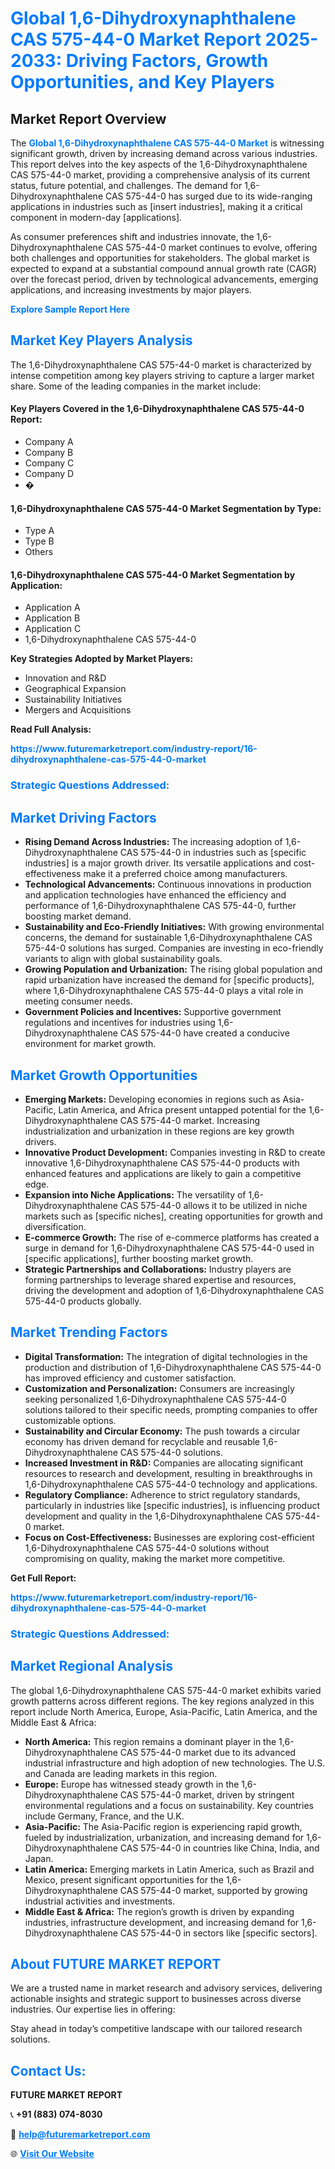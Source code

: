 <h1 style="color: #007BFF;">Global 1,6-Dihydroxynaphthalene CAS 575-44-0 Market Report 2025-2033: Driving Factors, Growth Opportunities, and Key Players</h1>

<section id="overview">
<h2>Market Report Overview</h2>
<p>The <a href="https://www.futuremarketreport.com/industry-report/16-dihydroxynaphthalene-cas-575-44-0-market" style="color: #007BFF; text-decoration: none;"><strong>Global 1,6-Dihydroxynaphthalene CAS 575-44-0 Market</strong></a> is witnessing significant growth, driven by increasing demand across various industries. This report delves into the key aspects of the 1,6-Dihydroxynaphthalene CAS 575-44-0 market, providing a comprehensive analysis of its current status, future potential, and challenges. The demand for 1,6-Dihydroxynaphthalene CAS 575-44-0 has surged due to its wide-ranging applications in industries such as [insert industries], making it a critical component in modern-day [applications].</p>
<p>As consumer preferences shift and industries innovate, the 1,6-Dihydroxynaphthalene CAS 575-44-0 market continues to evolve, offering both challenges and opportunities for stakeholders. The global market is expected to expand at a substantial compound annual growth rate (CAGR) over the forecast period, driven by technological advancements, emerging applications, and increasing investments by major players.</p>
</section>

<section id="overview">
<p><a href="https://www.futuremarketreport.com/request-sample/reportId=111568" style="color: #007BFF; text-decoration: none;"><strong>Explore Sample Report Here</strong></a></p>
</section>

<section id="key-players">
<h2 style="color: #007BFF;">Market Key Players Analysis</h2>
<p>The 1,6-Dihydroxynaphthalene CAS 575-44-0 market is characterized by intense competition among key players striving to capture a larger market share. Some of the leading companies in the market include:</p>
<h4>Key Players Covered in the 1,6-Dihydroxynaphthalene CAS 575-44-0 Report:</h4>
<ul><li>Company A</li><li>Company B</li><li>Company C</li><li>Company D</li><li>�</li></ul>
<h4>1,6-Dihydroxynaphthalene CAS 575-44-0 Market Segmentation by Type:</h4>
<ul><li>Type A</li><li>Type B</li><li>Others</li></ul>

<h4>1,6-Dihydroxynaphthalene CAS 575-44-0 Market Segmentation by Application:</h4>
<ul><li>Application A</li><li>Application B</li><li>Application C</li><li>1,6-Dihydroxynaphthalene CAS 575-44-0</li></ul>
<p><strong>Key Strategies Adopted by Market Players:</strong></p>
<ul>
<li>Innovation and R&D</li>
<li>Geographical Expansion</li>
<li>Sustainability Initiatives</li>
<li>Mergers and Acquisitions</li>
</ul>
</section>

<section>
<p><strong>Read Full Analysis: </strong></p><a href="https://www.futuremarketreport.com/industry-report/16-dihydroxynaphthalene-cas-575-44-0-market" style="color: #007BFF; text-decoration: none;"><strong>https://www.futuremarketreport.com/industry-report/16-dihydroxynaphthalene-cas-575-44-0-market</strong></a>
<h3 style="color: #007BFF;">Strategic Questions Addressed:</h3>
</section>

<section id="driving-factors">
<h2 style="color: #007BFF;">Market Driving Factors</h2>
<ul>
<li><strong>Rising Demand Across Industries:</strong> The increasing adoption of 1,6-Dihydroxynaphthalene CAS 575-44-0 in industries such as [specific industries] is a major growth driver. Its versatile applications and cost-effectiveness make it a preferred choice among manufacturers.</li>
<li><strong>Technological Advancements:</strong> Continuous innovations in production and application technologies have enhanced the efficiency and performance of 1,6-Dihydroxynaphthalene CAS 575-44-0, further boosting market demand.</li>
<li><strong>Sustainability and Eco-Friendly Initiatives:</strong> With growing environmental concerns, the demand for sustainable 1,6-Dihydroxynaphthalene CAS 575-44-0 solutions has surged. Companies are investing in eco-friendly variants to align with global sustainability goals.</li>
<li><strong>Growing Population and Urbanization:</strong> The rising global population and rapid urbanization have increased the demand for [specific products], where 1,6-Dihydroxynaphthalene CAS 575-44-0 plays a vital role in meeting consumer needs.</li>
<li><strong>Government Policies and Incentives:</strong> Supportive government regulations and incentives for industries using 1,6-Dihydroxynaphthalene CAS 575-44-0 have created a conducive environment for market growth.</li>
</ul>
</section>

<section id="growth-opportunities">
<h2 style="color: #007BFF;">Market Growth Opportunities</h2>
<ul>
<li><strong>Emerging Markets:</strong> Developing economies in regions such as Asia-Pacific, Latin America, and Africa present untapped potential for the 1,6-Dihydroxynaphthalene CAS 575-44-0 market. Increasing industrialization and urbanization in these regions are key growth drivers.</li>
<li><strong>Innovative Product Development:</strong> Companies investing in R&D to create innovative 1,6-Dihydroxynaphthalene CAS 575-44-0 products with enhanced features and applications are likely to gain a competitive edge.</li>
<li><strong>Expansion into Niche Applications:</strong> The versatility of 1,6-Dihydroxynaphthalene CAS 575-44-0 allows it to be utilized in niche markets such as [specific niches], creating opportunities for growth and diversification.</li>
<li><strong>E-commerce Growth:</strong> The rise of e-commerce platforms has created a surge in demand for 1,6-Dihydroxynaphthalene CAS 575-44-0 used in [specific applications], further boosting market growth.</li>
<li><strong>Strategic Partnerships and Collaborations:</strong> Industry players are forming partnerships to leverage shared expertise and resources, driving the development and adoption of 1,6-Dihydroxynaphthalene CAS 575-44-0 products globally.</li>
</ul>
</section>

<section id="trending-factors">
<h2 style="color: #007BFF;">Market Trending Factors</h2>
<ul>
<li><strong>Digital Transformation:</strong> The integration of digital technologies in the production and distribution of 1,6-Dihydroxynaphthalene CAS 575-44-0 has improved efficiency and customer satisfaction.</li>
<li><strong>Customization and Personalization:</strong> Consumers are increasingly seeking personalized 1,6-Dihydroxynaphthalene CAS 575-44-0 solutions tailored to their specific needs, prompting companies to offer customizable options.</li>
<li><strong>Sustainability and Circular Economy:</strong> The push towards a circular economy has driven demand for recyclable and reusable 1,6-Dihydroxynaphthalene CAS 575-44-0 solutions.</li>
<li><strong>Increased Investment in R&D:</strong> Companies are allocating significant resources to research and development, resulting in breakthroughs in 1,6-Dihydroxynaphthalene CAS 575-44-0 technology and applications.</li>
<li><strong>Regulatory Compliance:</strong> Adherence to strict regulatory standards, particularly in industries like [specific industries], is influencing product development and quality in the 1,6-Dihydroxynaphthalene CAS 575-44-0 market.</li>
<li><strong>Focus on Cost-Effectiveness:</strong> Businesses are exploring cost-efficient 1,6-Dihydroxynaphthalene CAS 575-44-0 solutions without compromising on quality, making the market more competitive.</li>
</ul>
</section>

<section>
<p><strong>Get Full Report: </strong></p><a href="https://www.futuremarketreport.com/industry-report/16-dihydroxynaphthalene-cas-575-44-0-market" style="color: #007BFF; text-decoration: none;"><strong>https://www.futuremarketreport.com/industry-report/16-dihydroxynaphthalene-cas-575-44-0-market</strong></a>
<h3 style="color: #007BFF;">Strategic Questions Addressed:</h3>
</section>


<section id="regional-analysis">
<h2 style="color: #007BFF;">Market Regional Analysis</h2>
<p>The global 1,6-Dihydroxynaphthalene CAS 575-44-0 market exhibits varied growth patterns across different regions. The key regions analyzed in this report include North America, Europe, Asia-Pacific, Latin America, and the Middle East & Africa:</p>
<ul>
<li><strong>North America:</strong> This region remains a dominant player in the 1,6-Dihydroxynaphthalene CAS 575-44-0 market due to its advanced industrial infrastructure and high adoption of new technologies. The U.S. and Canada are leading markets in this region.</li>
<li><strong>Europe:</strong> Europe has witnessed steady growth in the 1,6-Dihydroxynaphthalene CAS 575-44-0 market, driven by stringent environmental regulations and a focus on sustainability. Key countries include Germany, France, and the U.K.</li>
<li><strong>Asia-Pacific:</strong> The Asia-Pacific region is experiencing rapid growth, fueled by industrialization, urbanization, and increasing demand for 1,6-Dihydroxynaphthalene CAS 575-44-0 in countries like China, India, and Japan.</li>
<li><strong>Latin America:</strong> Emerging markets in Latin America, such as Brazil and Mexico, present significant opportunities for the 1,6-Dihydroxynaphthalene CAS 575-44-0 market, supported by growing industrial activities and investments.</li>
<li><strong>Middle East & Africa:</strong> The region’s growth is driven by expanding industries, infrastructure development, and increasing demand for 1,6-Dihydroxynaphthalene CAS 575-44-0 in sectors like [specific sectors].</li>
</ul>
</section>

<footer>
<h2 style="color: #007BFF;">About FUTURE MARKET REPORT</h2>
<p>We are a trusted name in market research and advisory services, delivering actionable insights and strategic support to businesses across diverse industries. Our expertise lies in offering:</p>

<p>Stay ahead in today’s competitive landscape with our tailored research solutions.</p>

<h2 style="color: #007BFF;">Contact Us:</h2>
<p><strong>FUTURE MARKET REPORT</strong></p>
<p>📞 <strong>+91 (883) 074-8030</strong></p>
<p>📧 <strong><a href="mailto:help@futuremarketreport.com" style="color: #007BFF;">help@futuremarketreport.com</a></strong></p>
<p>🌐 <strong><a href="https://www.futuremarketreport.com/" style="color: #007BFF;">Visit Our Website</a></strong></p>
</footer>